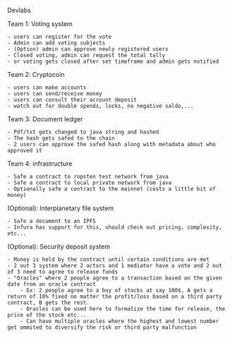 Devlabs
 
Team 1: Voting system

	- users can register for the vote
	- Admin can add voting subjects
	- (Option) admin can approve newly registered users
	- Closed voting, admin can request the total tally
	- or voting gets closed after set timeframe and admin gets notified
Team 2: Cryptocoin

	- users can make accounts
	- users can send/receive money
	- users can consult their account deposit
	- watch out for double spends, locks, no negative saldo,...
Team 3: Document ledger

	- Pdf/txt gets changed to java string and hashed
	- The hash gets safed to the chain
	- 2 users can approve the safed hash along with metadata about who approved it
Team 4: infrastructure

	- Safe a contract to ropsten test network from java
	- Safe a contract to local private network from java
	- Optionally safe a contract to the mainnet (costs a little bit of money)
	
(Optional): Interplanetary file system

	- Safe a document to an IPFS
	- Infura has support for this, should check out pricing, complexity, etc...
	
(Optional): Security deposit system

	- Money is held by the contract until certain conditions are met
	- 2 out 3 system where 2 actors and 1 mediator have a vote and 2 out of 3 need to agree to release funds
	- "Oracles" where 2 people agree to a transaction based on the given date from an oracle contract 
		- Ex: 2 people agree to a buy of stocks at say 100$, A gets a return of 10% fixed no matter the profit/loss based on a third party contract, B gets the rest. 
        - Oracles can be used here to formalize the time for release, the price of the stock etc...
        - Can have multiple oracles where the highest and lowest number get ommited to diversify the risk or third party malfunction